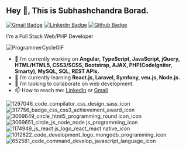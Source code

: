 ﻿## Hey 👋, This is Subhashchandra Borad.
[![Gmail Badge](https://img.shields.io/badge/-subhashchandraborad3295@gmail.com-c14438?style=flat&logo=Gmail&logoColor=white&link=mailto:neeljivani26@gmail.com)](mailto:subhashchandraborad3295@gmail.com) 
[![Linkedin Badge](https://img.shields.io/badge/-subhashchandra-borad?style=flat&logo=Linkedin&logoColor=white&link=https://www.linkedin.com/in/subhashchandra-borad/)](https://www.linkedin.com/in/subhashchandra-borad/)  [![Github Badge](https://img.shields.io/badge/-subhashchandraborad-grey?style=flat&logo=github&logoColor=white&link=https://github.com/Subhashchandra3295/)](https://www.github.com/Subhashchandra3295/)
 
<p align='left'>
  I'm a Full Stack Web/PHP Developer
  
  ![ProgrammerCycleGIF](https://user-images.githubusercontent.com/53113741/209103074-3ffab3db-14f2-4bd4-9ee1-032b5b290a70.gif)
  
  - 🔭 I’m currently working on <b> Angular, TypeScript, JavaScript, jQuery, HTML/HTML5, CSS3/SCSS, Bootstrap, AJAX, PHP(CodeIgniter, Smarty), MySQL, SQL, REST APIs. </b> 
  - 🌱 I’m currently learning <b> React.js, Laravel, Symfony, veu.js, Node.js.</b>
  - 👯 I’m looking to collaborate on web development.
  - 📫 How to reach me: <a href='https://www.linkedin.com/in/subhashchandra-borad/'>LinkedIn</a> or <a href="mailto:subhashchandraborad3295@gmail.com">Gmail</a>

  

![1297046_code_compilator_css_design_sass_icon](https://user-images.githubusercontent.com/53113741/209101392-9655b106-c016-4ae6-968d-6a28e30a4f02.png)
![317756_badge_css_css3_achievement_award_icon](https://user-images.githubusercontent.com/53113741/209101395-0aff894c-cca8-45d7-8d60-0f99f1a89a91.png)
![3069649_circle_html5_programming_round icon_icon](https://user-images.githubusercontent.com/53113741/209101398-595faf3c-4b93-40a6-8f1f-12913b894980.png)
![3069651_circle_js_node_node js_programming_icon](https://user-images.githubusercontent.com/53113741/209101401-ff37045b-cc07-4feb-a7af-3a34cba69bb4.png)
![1174949_js_react js_logo_react_react native_icon](https://user-images.githubusercontent.com/53113741/209101405-691d8ef3-82ec-4bc3-b8fd-ad8bffe964c5.png)
![1012822_code_development_logo_mongodb_programming_icon](https://user-images.githubusercontent.com/53113741/209101406-af9ee716-ab73-44e6-a5ce-febe7c04d1e1.png)
![652581_code_command_develop_javascript_language_icon](https://user-images.githubusercontent.com/53113741/209101408-bd340569-8e67-4bf4-a273-22147a3c9e66.png)
